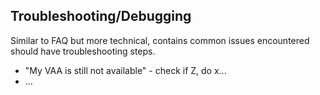 ## Troubleshooting/Debugging

<!--TODO omit page for now?-->

Similar to FAQ but more technical, contains common issues encountered should have troubleshooting steps.

- "My VAA is still not available" - check if Z, do x...
- ...
